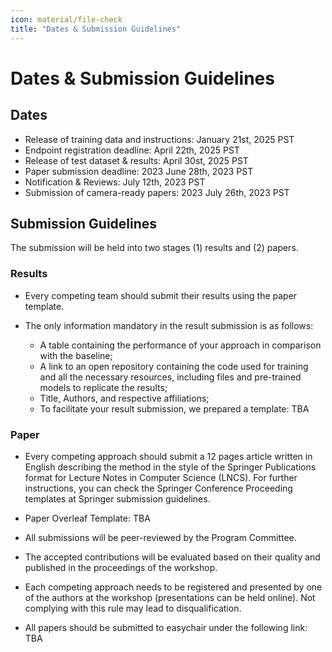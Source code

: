 ```yaml
---
icon: material/file-check
title: "Dates & Submission Guidelines"
---
```

# Dates & Submission Guidelines

## Dates

- Release of training data and instructions: January 21st, 2025 PST
- Endpoint registration deadline: April 22th, 2025 PST
- Release of test dataset & results: April 30st, 2025 PST
- Paper submission deadline: 2023 June 28th, 2023 PST
- Notification & Reviews: July 12th, 2023 PST
- Submission of camera-ready papers: 2023 July 26th, 2023 PST

## Submission Guidelines

The submission will be held into two stages (1) results and (2) papers.

### Results

- Every competing team should submit their results using the paper template.

- The only information mandatory in the result submission is as follows:

  - A table containing the performance of your approach in comparison with the baseline;
  - A link to an open repository containing the code used for training and all the necessary resources, including files and pre-trained models to replicate the results;
  - Title, Authors, and respective affiliations;
  - To facilitate your result submission, we prepared a template: TBA
    
### Paper

- Every competing approach should submit a 12 pages article written in English describing the method in the style of the Springer Publications format for Lecture Notes in Computer Science (LNCS). For further instructions, you can check the Springer Conference Proceeding templates at Springer submission guidelines.

- Paper Overleaf Template: TBA

- All submissions will be peer-reviewed by the Program Committee.

- The accepted contributions will be evaluated based on their quality and published in the proceedings of the workshop.

- Each competing approach needs to be registered and presented by one of the authors at the workshop (presentations can be held online). Not complying with this rule may lead to disqualification.

- All papers should be submitted to easychair under the following link: TBA

